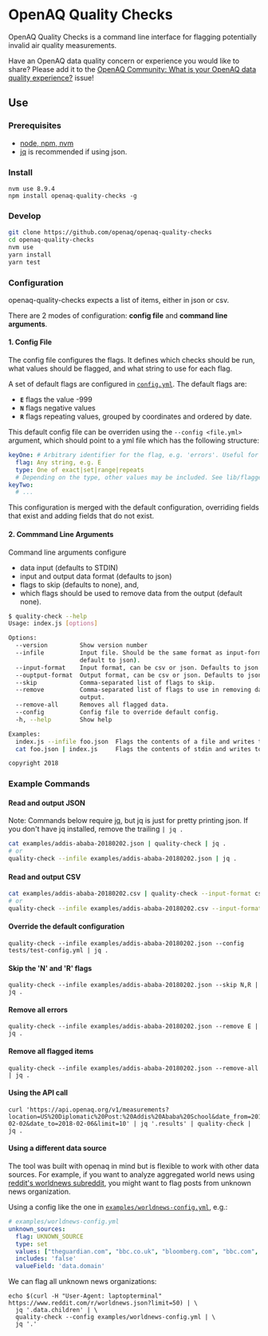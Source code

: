 # OpenAQ Quality Checks

OpenAQ Quality Checks is a command line interface for flagging potentially invalid air quality measurements.

Have an OpenAQ data quality concern or experience you would like to share? Please add it to the [OpenAQ Community: What is your OpenAQ data quality experience?](https://github.com/openaq/openaq-quality-checks/issues/2) issue!

## Use

### Prerequisites

* [node, npm, nvm](https://docs.npmjs.com/getting-started/installing-node)
* [jq](https://stedolan.github.io/jq/) is recommended if using json.

### Install

```
nvm use 8.9.4
npm install openaq-quality-checks -g
```

### Develop

```bash
git clone https://github.com/openaq/openaq-quality-checks
cd openaq-quality-checks
nvm use
yarn install
yarn test
```

### Configuration

openaq-quality-checks expects a list of items, either in json or csv.

There are 2 modes of configuration: **config file** and **command line arguments**.

#### 1. Config File

The config file configures the flags. It defines which checks should be run, what values should be flagged, and what string to use for each flag.

A set of default flags are configured in [`config.yml`](config.yml). The default flags are:

* **`E`** flags the value -999
* **`N`** flags negative values
* **`R`** flags repeating values, grouped by coordinates and ordered by date.

This default config file can be overriden using the `--config <file.yml>` argument, which should point to a yml file which has the following structure:

```yaml
keyOne: # Arbitrary identifier for the flag, e.g. 'errors'. Useful for merging with the default configuration.
  flag: Any string, e.g. E
  type: One of exact|set|range|repeats
  # Depending on the type, other values may be included. See lib/flagger.js for what can be configured.
keyTwo:
  # ...
```

This configuration is merged with the default configuration, overriding fields that exist and adding fields that do not exist.

#### 2. Commmand Line Arguments

Command line arguments configure

* data input (defaults to STDIN)
* input and output data format (defaults to json)
* flags to skip (defaults to none), and,
* which flags should be used to remove data from the output (default none).

```bash
$ quality-check --help
Usage: index.js [options]

Options:
  --version         Show version number                                [boolean]
  --infile          Input file. Should be the same format as input-format (which
                    default to json).
  --input-format    Input format, can be csv or json. Defaults to json.
  --ouptput-format  Output format, can be csv or json. Defaults to json.
  --skip            Comma-separated list of flags to skip.
  --remove          Comma-separated list of flags to use in removing data from
                    output.
  --remove-all      Removes all flagged data.
  --config          Config file to override default config.
  -h, --help        Show help                                          [boolean]

Examples:
  index.js --infile foo.json  Flags the contents of a file and writes to stdout.
  cat foo.json | index.js     Flags the contents of stdin and writes to stdout.

copyright 2018

```

### Example Commands

#### Read and output JSON

Note: Commands below require [jq](https://stedolan.github.io/jq/), but jq is just for pretty printing json. If you don't have jq installed, remove the trailing `| jq .`

```bash
cat examples/addis-ababa-20180202.json | quality-check | jq .
# or
quality-check --infile examples/addis-ababa-20180202.json | jq .
```

#### Read and output CSV

```bash
cat examples/addis-ababa-20180202.csv | quality-check --input-format csv --output-format csv
# or
quality-check --infile examples/addis-ababa-20180202.csv --input-format csv --output-format csv
```

#### Override the default configuration

```
quality-check --infile examples/addis-ababa-20180202.json --config tests/test-config.yml | jq .
```

#### Skip the 'N' and 'R' flags

```
quality-check --infile examples/addis-ababa-20180202.json --skip N,R | jq .
```

#### Remove all errors

```
quality-check --infile examples/addis-ababa-20180202.json --remove E | jq .
```

#### Remove all flagged items

```
quality-check --infile examples/addis-ababa-20180202.json --remove-all | jq .
```

#### Using the API call

```
curl 'https://api.openaq.org/v1/measurements?location=US%20Diplomatic%20Post:%20Addis%20Ababa%20School&date_from=2018-02-02&date_to=2018-02-06&limit=10' | jq '.results' | quality-check | jq .
```

#### Using a different data source

The tool was built with openaq in mind but is flexible to work with other data sources. For example, if you want to analyze aggregated world news using [reddit's worldnews subreddit](https://www.reddit.com/r/worldnews/), you might want to flag posts from unknown news organization.

Using a config like the one in [`examples/worldnews-config.yml`](./examples/worldnews-config.yml), e.g.:

```yaml
# examples/worldnews-config.yml
unknown_sources:
  flag: UKNOWN_SOURCE
  type: set
  values: ["theguardian.com", "bbc.co.uk", "bloomberg.com", "bbc.com", "reuters.com", "npr.org", "independent.co.uk", "cnn.com"]
  includes: 'false'
  valueField: 'data.domain'
```

We can flag all unknown news organizations:

```
echo $(curl -H "User-Agent: laptopterminal" https://www.reddit.com/r/worldnews.json?limit=50) | \
  jq '.data.children' | \
  quality-check --config examples/worldnews-config.yml | \
  jq '.'
```
